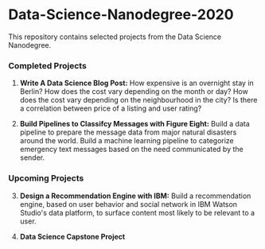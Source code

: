 # Data-Science-Nanodegree-2020
This repository contains selected projects from the Data Science Nanodegree.

### Completed Projects

1. **Write A Data Science Blog Post:** How expensive is an overnight stay in Berlin? How does the cost vary depending on the month or day? How does the cost vary depending on the neighbourhood in the city? Is there a correlation between price of a listing and user rating?

2. **Build Pipelines to Classifcy Messages with Figure Eight:** Build a data pipeline to prepare the message data from major natural disasters around the world. Build a machine learning pipeline to categorize
emergency text messages based on the need communicated by the sender.

### Upcoming Projects

3. **Design a Recommendation Engine with IBM:** Build a recommendation engine, based on user behavior and social network in IBM Watson Studio's data platform, to surface content most likely to be relevant to a user.

4. **Data Science Capstone Project**
